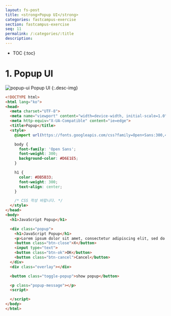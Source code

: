 ```yaml
---
layout: fs-post
title: <strong>Popup UI</strong>
categories: fastcampus-exercise
section: fastcampus-exercise
seq: 11
permalink: /:categories/:title
description:
---
```


* TOC
{:toc}

# 1. Popup UI

![popup-ui](/assets/fs-images/exercise/popup-ui.gif)
Popup UI
{:.desc-img}

```html
<!DOCTYPE html>
<html lang="ko">
<head>
  <meta charset="UTF-8">
  <meta name="viewport" content="width=device-width, initial-scale=1.0">
  <meta http-equiv="X-UA-Compatible" content="ie=edge">
  <title>Popup</title>
  <style>
    @import url(https://fonts.googleapis.com/css?family=Open+Sans:300,400);

    body {
      font-family: 'Open Sans';
      font-weight: 300;
      background-color: #D6E1E5;
    }

    h1 {
      color: #DB5B33;
      font-weight: 300;
      text-align: center;
    }

    /* CSS 작성 바랍니다. */
  </style>
</head>
<body>
  <h1>JavaScript Popup</h1>

  <div class="popup">
    <h1>JavaScript Popup</h1>
    <p>Lorem ipsum dolor sit amet, consectetur adipiscing elit, sed do eiusmod tempor incididunt ut labore et dolore magna aliqua. Ut enim ad minim veniam</p>
    <button class="btn-close">X</button>
    <input type="text">
    <button class="btn-ok">OK</button>
    <button class="btn-cancel">Cancel</button>
  </div>
  <div class="overlay"></div>

  <button class="toggle-popup">show popup</button>

  <p class="popup-message"></p>
  <script>

  </script>
</body>
</html>
```

<!--
<!DOCTYPE html>
<html lang="ko">
<head>
  <meta charset="UTF-8">
  <meta name="viewport" content="width=device-width, initial-scale=1.0">
  <meta http-equiv="X-UA-Compatible" content="ie=edge">
  <title>Popup</title>
  <style>
    @import url(https://fonts.googleapis.com/css?family=Open+Sans:300,400);

    body {
      font-family: 'Open Sans';
      font-weight: 300;
      background-color: #D6E1E5;
    }

    h1 {
      color: #DB5B33;
      font-weight: 300;
      text-align: center;
    }

    /* CSS 작성 바랍니다. */
    .popup {
      position: fixed;
      right: 0;
      left: 0;
      top: 20px;
      margin: 0 auto;
      width: 90%;
      max-width: 520px;
      min-height: 200px;
      background-color: #fff;
      padding: 12px;
      box-shadow: 0 7px 8px -4px rgba(0, 0, 0, 0.2), 0 13px 19px 2px rgba(0, 0, 0, 0.14), 0 5px 24px 4px rgba(0, 0, 0, 0.12);
      z-index: 1000;
      display: none;
    }

    .overlay {
      position: fixed;
      top: 0;
      bottom: 0;
      left: 0;
      right: 0;
      background-color: rgba(0, 0, 0, 0.4);
      z-index: 999;
      display: none;
    }

    .btn-close {
      position: absolute;
      top: 8px;
      right: 8px;
      font-size: 16px;
      border: 0;
      background: transparent;
      cursor: pointer;
    }
  </style>
</head>
<body>
  <h1>JavaScript Popup</h1>

  <div class="popup">
    <h1>JavaScript Popup</h1>
    <p>Lorem ipsum dolor sit amet, consectetur adipiscing elit, sed do eiusmod tempor incididunt ut labore et dolore magna aliqua. Ut enim ad minim veniam</p>
    <button class="btn-close">X</button>
    <input type="text">
    <button class="btn-ok">OK</button>
    <button class="btn-cancel">Cancel</button>
  </div>
  <div class="overlay"></div>

  <button class="toggle-popup">show popup</button>

  <p class="popup-message"></p>
  <script>
    // Dom elems
    const $togglePopup = document.querySelector('.toggle-popup');
    const $overlay = document.querySelector('.overlay');
    const $btnClose = document.querySelector('.btn-close');
    const $btnOk = document.querySelector('.btn-ok');
    const $btnCancel = document.querySelector('.btn-cancel');

    const popup = (function () {
      let visible = false;

      const $popup = document.querySelector('.popup');
      const $popupInput = document.querySelector('.popup > input');
      const $popupMessage = document.querySelector('.popup-message');
      return {
        toggle() {
          visible = !visible;
          $popup.style.display = visible ? 'block' : 'none';
          $overlay.style.display = visible ? 'block' : 'none';
        },
        close() {
          visible = false;
          $popupInput.value = '';
          $popup.style.display = 'none';
          $overlay.style.display = 'none';
        },
        showMessage() {
          const { value } = $popupInput;
          $popupInput.value = '';
          $popupMessage.innerHTML = `form popup : <span>${value}</span>`;
          this.close();
        }
      };
    }());

    $togglePopup.onclick = popup.toggle;
    $overlay.onclick = popup.close;
    $btnClose.onclick = popup.close;

    $btnOk.onclick = popup.showMessage.bind(popup);
    $btnCancel.onclick = popup.close;
  </script>
</body>
</html>
-->

<!-- # 2. Angular Poup UI

- [컨텐츠 프로젝션](https://poiemaweb.com/fastcampus-angular/angular-component-accessing-child#21-콘텐트-프로젝션content-projection)

- [ng-container 디렉티브](https://poiemaweb.com/fastcampus-angular/angular-directive#44-ng-container-디렉티브)

ng-container와 ng-template의 차이는 ng-container는 * 문법을 사용할 수 있고 ng-template는 * 문법을 사용할 수 없다는 것이다. -->

<!-- <iframe src="https://stackblitz.com/edit/angular-popup-exam?ctl=1&embed=1&hideNavigation=1&file=src/app/app.component.ts" frameborder="0" width="100%" height="700"></iframe> -->

